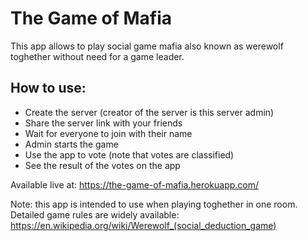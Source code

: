 # The Game of Mafia

This app allows to play social game mafia also known as werewolf toghether without need for a game leader.

## How to use:
- Create the server (creator of the server is this server admin)
- Share the server link with your friends
- Wait for everyone to join with their name
- Admin starts the game
- Use the app to vote (note that votes are classified)
- See the result of the votes on the app



Available live at: https://the-game-of-mafia.herokuapp.com/


Note: this app is intended to use when playing toghether in one room.
Detailed game rules are widely available: https://en.wikipedia.org/wiki/Werewolf_(social_deduction_game)
